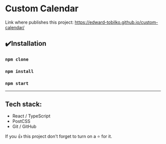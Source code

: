 # Custom Calendar

Link where publishes this project: https://edward-tobilko.github.io/custom-calendar/

## ✔️Installation
### `npm clone`

### `npm install`

### `npm start`
___
## Tech stack:
- React / TypeScript
- PostCSS
- Git / GitHub

If you 👍 this project don't forget to turn on a ⭐ for it.
